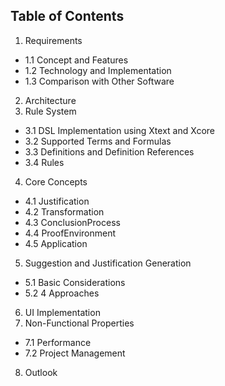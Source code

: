 ## Table of Contents

1. Requirements
  * 1.1 Concept and Features
  * 1.2 Technology and Implementation
  * 1.3 Comparison with Other Software
2. Architecture
3. Rule System
  * 3.1 DSL Implementation using Xtext and Xcore
  * 3.2 Supported Terms and Formulas
  * 3.3 Definitions and Definition References
  * 3.4 Rules
4. Core Concepts
  * 4.1 Justification
  * 4.2 Transformation
  * 4.3 ConclusionProcess
  * 4.4 ProofEnvironment
  * 4.5 Application
5. Suggestion and Justification Generation
  * 5.1 Basic Considerations
  * 5.2 4 Approaches
6. UI Implementation
7. Non-Functional Properties
  * 7.1 Performance
  * 7.2 Project Management
8. Outlook
